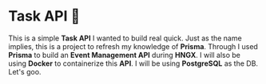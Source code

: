 # Task API 🚀

This is a simple **Task API** I wanted to build real quick. Just as the name implies, this is a project to refresh my knowledge of **Prisma**. Through I used **Prisma** to build an **Event Management API** during **HNGX**. I will also be using **Docker** to containerize this **API**. I will be using **PostgreSQL** as the DB. Let's goo.


